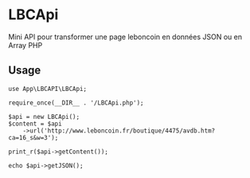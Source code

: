 # LBCApi
Mini API pour transformer une page leboncoin en données JSON ou en Array PHP

## Usage

```
use App\LBCAPI\LBCApi;

require_once(__DIR__ . '/LBCApi.php');

$api = new LBCApi();
$content = $api
	->url('http://www.leboncoin.fr/boutique/4475/avdb.htm?ca=16_s&w=3');

print_r($api->getContent());

echo $api->getJSON();
```

